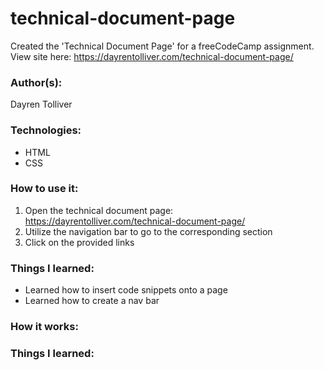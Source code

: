 # technical-document-page
Created the 'Technical Document Page' for a freeCodeCamp assignment.
View site here: https://dayrentolliver.com/technical-document-page/

### Author(s):
Dayren Tolliver

### Technologies:
* HTML
* CSS

### How to use it:
1. Open the technical document page: https://dayrentolliver.com/technical-document-page/
2. Utilize the navigation bar to go to the corresponding section
3. Click on the provided links 

### Things I learned:
* Learned how to insert code snippets onto a page
* Learned how to create a nav bar


### How it works:

### Things I learned:

